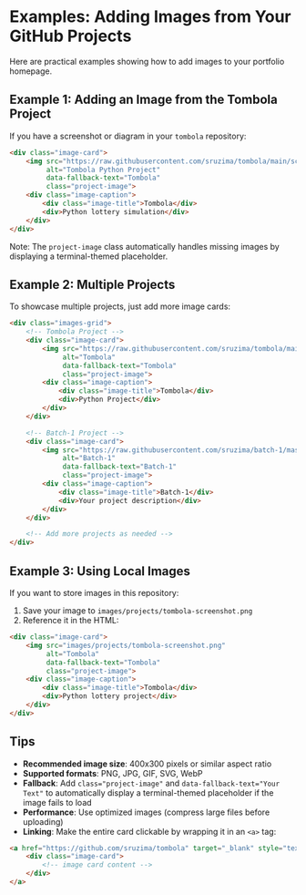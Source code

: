 # Examples: Adding Images from Your GitHub Projects

Here are practical examples showing how to add images to your portfolio homepage.

## Example 1: Adding an Image from the Tombola Project

If you have a screenshot or diagram in your `tombola` repository:

```html
<div class="image-card">
    <img src="https://raw.githubusercontent.com/sruzima/tombola/main/screenshot.png" 
         alt="Tombola Python Project"
         data-fallback-text="Tombola"
         class="project-image">
    <div class="image-caption">
        <div class="image-title">Tombola</div>
        <div>Python lottery simulation</div>
    </div>
</div>
```

Note: The `project-image` class automatically handles missing images by displaying a terminal-themed placeholder.

## Example 2: Multiple Projects

To showcase multiple projects, just add more image cards:

```html
<div class="images-grid">
    <!-- Tombola Project -->
    <div class="image-card">
        <img src="https://raw.githubusercontent.com/sruzima/tombola/main/preview.png" 
             alt="Tombola"
             data-fallback-text="Tombola"
             class="project-image">
        <div class="image-caption">
            <div class="image-title">Tombola</div>
            <div>Python Project</div>
        </div>
    </div>

    <!-- Batch-1 Project -->
    <div class="image-card">
        <img src="https://raw.githubusercontent.com/sruzima/batch-1/master/screenshot.png" 
             alt="Batch-1"
             data-fallback-text="Batch-1"
             class="project-image">
        <div class="image-caption">
            <div class="image-title">Batch-1</div>
            <div>Your project description</div>
        </div>
    </div>

    <!-- Add more projects as needed -->
</div>
```

## Example 3: Using Local Images

If you want to store images in this repository:

1. Save your image to `images/projects/tombola-screenshot.png`
2. Reference it in the HTML:

```html
<div class="image-card">
    <img src="images/projects/tombola-screenshot.png" 
         alt="Tombola"
         data-fallback-text="Tombola"
         class="project-image">
    <div class="image-caption">
        <div class="image-title">Tombola</div>
        <div>Python lottery project</div>
    </div>
</div>
```

## Tips

- **Recommended image size**: 400x300 pixels or similar aspect ratio
- **Supported formats**: PNG, JPG, GIF, SVG, WebP
- **Fallback**: Add `class="project-image"` and `data-fallback-text="Your Text"` to automatically display a terminal-themed placeholder if the image fails to load
- **Performance**: Use optimized images (compress large files before uploading)
- **Linking**: Make the entire card clickable by wrapping it in an `<a>` tag:

```html
<a href="https://github.com/sruzima/tombola" target="_blank" style="text-decoration: none;">
    <div class="image-card">
        <!-- image card content -->
    </div>
</a>
```
